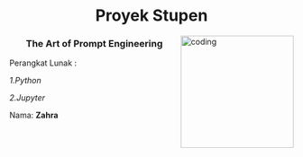 <h1 align="center">Proyek Stupen</h1>
<img align="right" alt="coding" width="200" src="https://media3.giphy.com/media/i9bq0jsFWuOyWOYH5c/giphy360p.mp4?cid=ecf05e4744jhyogqrzwn50lsbhg66wp7j9gxnrp0zey5d53p&ep=v1_videos_related&rid=giphy360p.mp4&ct=v"> 
<h3 align="center">The Art of Prompt Engineering</h3>

Perangkat Lunak :

  *1.Python*

 *2.Jupyter*



Nama: **Zahra**

<p align="left">
</p>


